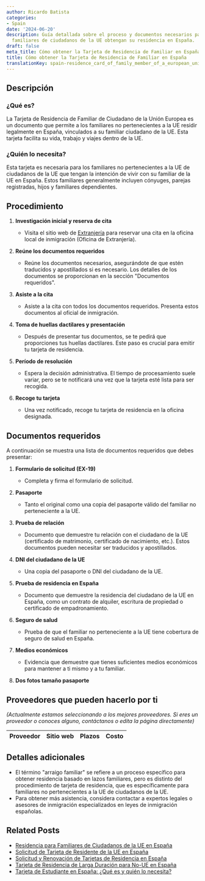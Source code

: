 ```yaml
---
author: Ricardo Batista
categories:
- Spain
date: '2024-06-20'
description: Guía detallada sobre el proceso y documentos necesarios para que los
  familiares de ciudadanos de la UE obtengan su residencia en España.
draft: false
meta_title: Cómo obtener la Tarjeta de Residencia de Familiar en España
title: Cómo obtener la Tarjeta de Residencia de Familiar en España
translationKey: spain-residence_card_of_family_member_of_a_european_union_citizen
---
```



## Descripción
### ¿Qué es?
La Tarjeta de Residencia de Familiar de Ciudadano de la Unión Europea es un documento que permite a los familiares no pertenecientes a la UE residir legalmente en España, vinculados a su familiar ciudadano de la UE. Esta tarjeta facilita su vida, trabajo y viajes dentro de la UE.

### ¿Quién lo necesita?
Esta tarjeta es necesaria para los familiares no pertenecientes a la UE de ciudadanos de la UE que tengan la intención de vivir con su familiar de la UE en España. Estos familiares generalmente incluyen cónyuges, parejas registradas, hijos y familiares dependientes.

## Procedimiento

1. **Investigación inicial y reserva de cita**
   - Visita el sitio web de [Extranjería](https://sede.administracionespublicas.gob.es) para reservar una cita en la oficina local de inmigración (Oficina de Extranjería).

2. **Reúne los documentos requeridos**
   - Reúne los documentos necesarios, asegurándote de que estén traducidos y apostillados si es necesario. Los detalles de los documentos se proporcionan en la sección "Documentos requeridos".

3. **Asiste a la cita**
   - Asiste a la cita con todos los documentos requeridos. Presenta estos documentos al oficial de inmigración.

4. **Toma de huellas dactilares y presentación**
   - Después de presentar tus documentos, se te pedirá que proporciones tus huellas dactilares. Este paso es crucial para emitir tu tarjeta de residencia.

5. **Período de resolución**
   - Espera la decisión administrativa. El tiempo de procesamiento suele variar, pero se te notificará una vez que la tarjeta esté lista para ser recogida.

6. **Recoge tu tarjeta**
   - Una vez notificado, recoge tu tarjeta de residencia en la oficina designada.

## Documentos requeridos
A continuación se muestra una lista de documentos requeridos que debes presentar:

1. **Formulario de solicitud (EX-19)**
   - Completa y firma el formulario de solicitud.

2. **Pasaporte**
   - Tanto el original como una copia del pasaporte válido del familiar no perteneciente a la UE.

3. **Prueba de relación**
   - Documento que demuestre tu relación con el ciudadano de la UE (certificado de matrimonio, certificado de nacimiento, etc.). Estos documentos pueden necesitar ser traducidos y apostillados.

4. **DNI del ciudadano de la UE**
   - Una copia del pasaporte o DNI del ciudadano de la UE.

5. **Prueba de residencia en España**
   - Documento que demuestre la residencia del ciudadano de la UE en España, como un contrato de alquiler, escritura de propiedad o certificado de empadronamiento.

6. **Seguro de salud**
   - Prueba de que el familiar no perteneciente a la UE tiene cobertura de seguro de salud en España.

7. **Medios económicos**
   - Evidencia que demuestre que tienes suficientes medios económicos para mantener a ti mismo y a tu familiar.

8. **Dos fotos tamaño pasaporte**

## Proveedores que pueden hacerlo por ti
_(Actualmente estamos seleccionando a los mejores proveedores. Si eres un proveedor o conoces alguno, contáctanos o edita la página directamente)_

| Proveedor        |     Sitio web     |     Plazos    |       Costo      |
| :-------------: | :-------------: |  :-------------: | :-------------: |

## Detalles adicionales
- El término "arraigo familiar" se refiere a un proceso específico para obtener residencia basado en lazos familiares, pero es distinto del procedimiento de tarjeta de residencia, que es específicamente para familiares no pertenecientes a la UE de ciudadanos de la UE.
- Para obtener más asistencia, considera contactar a expertos legales o asesores de inmigración especializados en leyes de inmigración españolas.


## Related Posts

- [Residencia para Familiares de Ciudadanos de la UE en España](https://tramitit.com/es/guides/spain/solicitud_de_la_tarjeta_de_residencia_de_familiar_de_comunitario/)
- [Solicitud de Tarjeta de Residente de la UE en España](https://tramitit.com/es/guides/spain/solicitud_de_tarjeta_de_residente_comunitario/)
- [Solicitud y Renovación de Tarjetas de Residencia en España](https://tramitit.com/es/guides/spain/tarjeta_inicial_o_renovación_residencia_o_residencia_y_trabajo/)
- [Tarjeta de Residencia de Larga Duración para No-UE en España](https://tramitit.com/es/guides/spain/tarjeta_de_residencia_de_larga_duración/)
- [Tarjeta de Estudiante en España: ¿Qué es y quién lo necesita?](https://tramitit.com/es/guides/spain/tarjeta_de_estudiantes_para_extranjeros_inicial_o_renovación/)